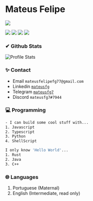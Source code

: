 # Mateus Felipe

![](https://github-readme-stats.vercel.app/api?username=mateusfg7&show_icons=true&hide_border=true)

<!-- ![](https://img.shields.io/static/v1?label=Email&message=mateusfg7@protonmail.com&color=8B89CC&labelColor=FFF&style=for-the-badge&logo=protonmail)

![](https://img.shields.io/static/v1?label=Linkedin&message=mateusfg&color=0077B5&labelColor=fff&logoColor=0077B5&style=for-the-badge&logo=linkedin)

![](https://img.shields.io/static/v1?label=Telegram&message=mateusfg7&color=2CA5E0&labelColor=fff&style=for-the-badge&logo=telegram)

![](https://img.shields.io/static/v1?label=Discord&message=mateusfg7%237944&color=7289DA&labelColor=fff&style=for-the-badge&logo=discord) -->

![](https://img.shields.io/static/v1?label=Email&message=mateusfg7@protonmail.com&color=fff&labelColor=8B89CC&logoColor=FFF&style=for-the-badge&logo=protonmail)
![](https://img.shields.io/static/v1?label=Linkedin&message=mateusfg&color=FFF&labelColor=0077B5&logoColor=FFF&style=for-the-badge&logo=linkedin)
![](https://img.shields.io/static/v1?label=Telegram&message=mateusfg7&color=FFF&labelColor=2CA5E0&logoColor=FFF&style=for-the-badge&logo=telegram)
![](https://img.shields.io/static/v1?label=Discord&message=mateusfg7%237944&color=FFF&labelColor=7289DA&logoColor=FFF&style=for-the-badge&logo=discord)

### ✔ Github Stats

![Profile Stats](https://github-readme-stats.vercel.app/api?username=mateusfg7&show_icons=true&hide_border=true)

### ✨ Contact

- Email `mateusfelipefg77@gmail.com`
- Linkedin [`mateusfg`](https://www.linkedin.com/in/mateusfg/)
- Telegram [`mateusfg7`](https://t.me/mateusfg7)
- Discord `mateusfg7#7944`

<!--
### ⚡ Fast answers
```dart
[ ] Coffe    [ ] Tea    [x] Chocolate
[x] Rain     [ ] Sun    [ ] Snow
[ ] Day      [x] Night  [ ] Afternoon
[ ] Macbook  [x] PC     [ ] Notebook
[x] S;G      [x] FMA    [x] Fate
```
### 💎 About
Hello! Welcome to this profile. My way of development is very simple: I like to work on small personal projects for fun (like the ones that are pinned) but I work mostly on freelance projects at [Workana](https://www.workana.com/freelancer/80b3d81eb99245381c7320dedc76f0b8?ref=user_dropdown) and [99Freelas](https://www.99freelas.com.br/user/Laks-Castro)
-->

### 💻 Programming

```bash
- I can build some cool stuff with...
1. Javascript
2. Typescript
3. Python
4. ShellScript
```

```bash
I only know 'Hello World'...
1. Rust
2. Java
3. C++
```

### 🌐 Languages

1. Portuguese (Maternal)
2. English (Intermediate, read only)

<!--
### ℹ️ Others
```
Favorite endless game: PinOut & Smash Hit
I admire: Web|Native Animations and C++ Programming
```
-->
